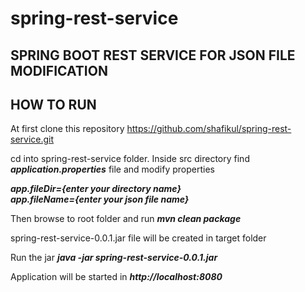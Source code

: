 # spring-rest-service
SPRING BOOT REST SERVICE FOR JSON FILE MODIFICATION
---
## HOW TO RUN 

At first clone this repository https://github.com/shafikul/spring-rest-service.git  

cd into spring-rest-service folder. Inside src directory find ***application.properties*** file and modify properties  

***app.fileDir={enter your directory name}***    
***app.fileName={enter your json file name}***  

Then browse to root folder and run ***mvn clean package***  

spring-rest-service-0.0.1.jar file will be created in target folder  

Run the jar ***java -jar spring-rest-service-0.0.1.jar***  

Application will be started in ***http://localhost:8080***
